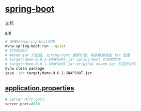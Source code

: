 # [spring-boot](https://spring.io/projects/spring-boot)

[文档](https://docs.spring.io/spring-boot/docs/current/reference/html/)

[api](https://docs.spring.io/spring-boot/docs/current/api/)

```bash
# 直接运行spring boot应用
mvnw spring-boot:run --quiet
# 打包后运行
# maven-jar 打包后, spring-boot 重新打包，将依赖都放到 jar 包里
# target/demo-0.0.1-SNAPSHOT.jar spring-boot 打包的文件
# target/demo-0.0.1-SNAPSHOT.jar.original maven-jar 打包的文件
mvnw clean package
java -jar target/demo-0.0.1-SNAPSHOT.jar
```

## [application.properties](https://docs.spring.io/spring-boot/docs/current/reference/html/application-properties.html)

```conf
# Server HTTP port.
server.port=8080
```
